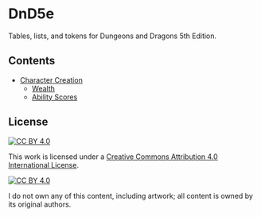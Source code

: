 # DnD5e
Tables, lists, and tokens for Dungeons and Dragons 5th Edition.

## Contents
* [Character Creation](character_creation)
  * [Wealth](character_creation#wealth)
  * [Ability Scores](character_creation#ability-scores)

## License
[![CC BY 4.0][cc-by-shield]][cc-by]

This work is licensed under a
[Creative Commons Attribution 4.0 International License][cc-by].

[![CC BY 4.0][cc-by-image]][cc-by]

[cc-by]: http://creativecommons.org/licenses/by/4.0/
[cc-by-image]: https://i.creativecommons.org/l/by/4.0/88x31.png
[cc-by-shield]: https://img.shields.io/badge/License-CC%20BY%204.0-lightgrey.svg

I do not own any of this content, including artwork; all content is owned by its original authors.
